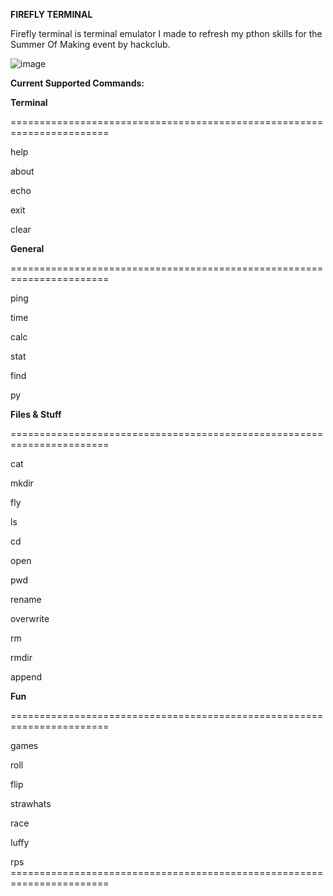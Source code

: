 **FIREFLY TERMINAL**

Firefly terminal is terminal emulator I made to refresh my pthon skills for the Summer Of Making event by hackclub.


![image](~/terminal.png)


**Current Supported Commands:**

  

**Terminal**

\=======================================================================

help

about

echo

exit

clear

  

**General**

\=======================================================================

ping

time

calc

stat

find

py

  

**Files & Stuff**

\=======================================================================

cat

mkdir

fly

ls

cd

open

pwd

rename

overwrite

rm

rmdir

append

  

**Fun**

\=======================================================================

games

roll

flip

strawhats

race

luffy

rps =======================================================================
